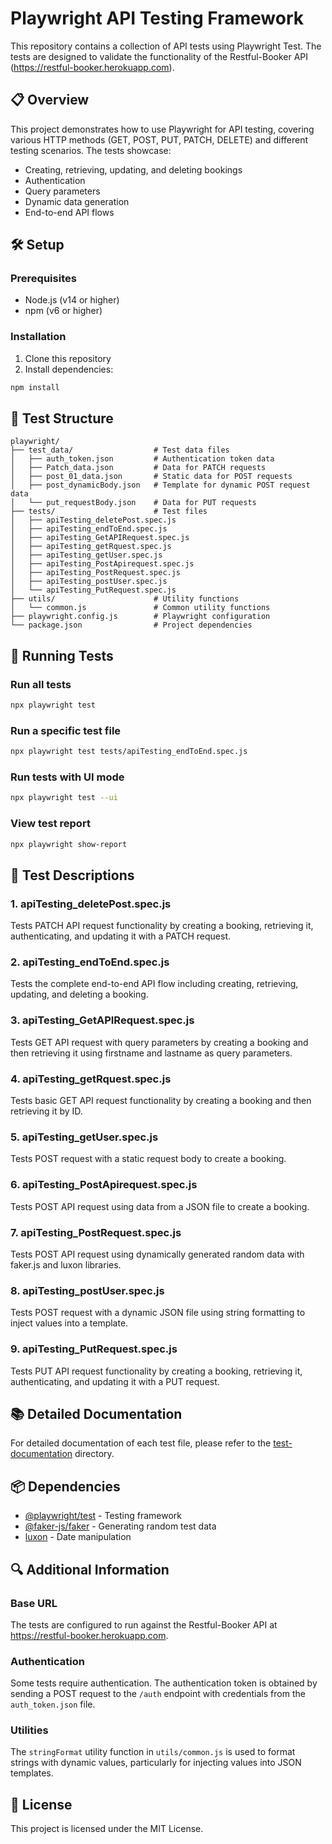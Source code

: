 # Playwright API Testing Framework

This repository contains a collection of API tests using Playwright Test. The tests are designed to validate the functionality of the Restful-Booker API (https://restful-booker.herokuapp.com).

## 📋 Overview

This project demonstrates how to use Playwright for API testing, covering various HTTP methods (GET, POST, PUT, PATCH, DELETE) and different testing scenarios. The tests showcase:

- Creating, retrieving, updating, and deleting bookings
- Authentication
- Query parameters
- Dynamic data generation
- End-to-end API flows

## 🛠️ Setup

### Prerequisites

- Node.js (v14 or higher)
- npm (v6 or higher)

### Installation

1. Clone this repository
2. Install dependencies:

```bash
npm install
```

## 🧪 Test Structure

```
playwright/
├── test_data/                  # Test data files
│   ├── auth_token.json         # Authentication token data
│   ├── Patch_data.json         # Data for PATCH requests
│   ├── post_01_data.json       # Static data for POST requests
│   ├── post_dynamicBody.json   # Template for dynamic POST request data
│   └── put_requestBody.json    # Data for PUT requests
├── tests/                      # Test files
│   ├── apiTesting_deletePost.spec.js
│   ├── apiTesting_endToEnd.spec.js
│   ├── apiTesting_GetAPIRequest.spec.js
│   ├── apiTesting_getRquest.spec.js
│   ├── apiTesting_getUser.spec.js
│   ├── apiTesting_PostApirequest.spec.js
│   ├── apiTesting_PostRequest.spec.js
│   ├── apiTesting_postUser.spec.js
│   └── apiTesting_PutRequest.spec.js
├── utils/                      # Utility functions
│   └── common.js               # Common utility functions
├── playwright.config.js        # Playwright configuration
└── package.json                # Project dependencies
```

## 🚀 Running Tests

### Run all tests

```bash
npx playwright test
```

### Run a specific test file

```bash
npx playwright test tests/apiTesting_endToEnd.spec.js
```

### Run tests with UI mode

```bash
npx playwright test --ui
```

### View test report

```bash
npx playwright show-report
```

## 📝 Test Descriptions

### 1. apiTesting_deletePost.spec.js
Tests PATCH API request functionality by creating a booking, retrieving it, authenticating, and updating it with a PATCH request.

### 2. apiTesting_endToEnd.spec.js
Tests the complete end-to-end API flow including creating, retrieving, updating, and deleting a booking.

### 3. apiTesting_GetAPIRequest.spec.js
Tests GET API request with query parameters by creating a booking and then retrieving it using firstname and lastname as query parameters.

### 4. apiTesting_getRquest.spec.js
Tests basic GET API request functionality by creating a booking and then retrieving it by ID.

### 5. apiTesting_getUser.spec.js
Tests POST request with a static request body to create a booking.

### 6. apiTesting_PostApirequest.spec.js
Tests POST API request using data from a JSON file to create a booking.

### 7. apiTesting_PostRequest.spec.js
Tests POST API request using dynamically generated random data with faker.js and luxon libraries.

### 8. apiTesting_postUser.spec.js
Tests POST request with a dynamic JSON file using string formatting to inject values into a template.

### 9. apiTesting_PutRequest.spec.js
Tests PUT API request functionality by creating a booking, retrieving it, authenticating, and updating it with a PUT request.

## 📚 Detailed Documentation

For detailed documentation of each test file, please refer to the [test-documentation](./test-documentation) directory.

## 📦 Dependencies

- [@playwright/test](https://playwright.dev/docs/api/class-test) - Testing framework
- [@faker-js/faker](https://fakerjs.dev/) - Generating random test data
- [luxon](https://moment.github.io/luxon/) - Date manipulation

## 🔍 Additional Information

### Base URL

The tests are configured to run against the Restful-Booker API at https://restful-booker.herokuapp.com.

### Authentication

Some tests require authentication. The authentication token is obtained by sending a POST request to the `/auth` endpoint with credentials from the `auth_token.json` file.

### Utilities

The `stringFormat` utility function in `utils/common.js` is used to format strings with dynamic values, particularly for injecting values into JSON templates.

## 📄 License

This project is licensed under the MIT License.
